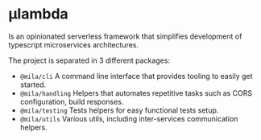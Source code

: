 # µlambda

Is an opinionated serverless framework that simplifies development of typescript microservices
architectures.

The project is separated in 3 different packages:

* `@mila/cli` A command line interface that provides tooling to easily get started.
* `@mila/handling` Helpers that automates repetitive tasks such as CORS configuration, build responses.
* `@mila/testing` Tests helpers for easy functional tests setup. 
* `@mila/utils` Various utils, including inter-services communication helpers. 
